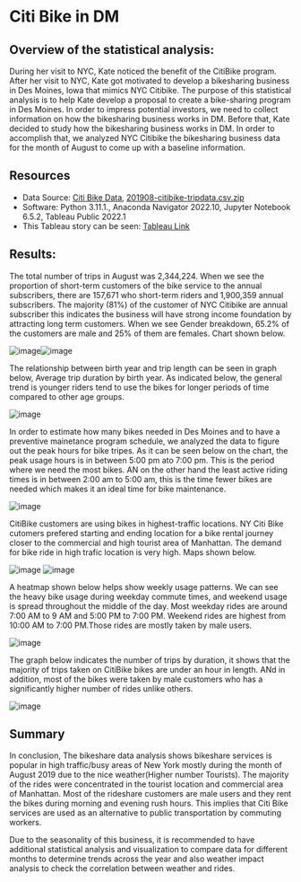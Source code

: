 # Citi Bike in DM

## Overview of the statistical analysis:

During her visit to NYC, Kate noticed the benefit of the CitiBike program. After her visit to NYC, Kate got motivated to develop a bikesharing business in Des Moines, Iowa that mimics NYC Citibike. The purpose of this statistical analysis is to help Kate develop a proposal to create a bike-sharing program in Des Moines. In order to impress potential investors, we need to collect information on how the bikesharing business works in DM. Before that, Kate decided to study how the bikesharing business works in DM. In order to accomplish that, we analyzed NYC Citibike the bikesharing business data for the month of August to come up with a baseline information.

## Resources
* Data Source: [Citi Bike Data](https://citibikenyc.com/system-data), [201908-citibike-tripdata.csv.zip](https://s3.amazonaws.com/tripdata/index.html)
* Software: Python 3.11.1., Anaconda Navigator 2022.10, Jupyter Notebook 6.5.2, Tableau Public 2022.1
* This Tableau story can be seen: [Tableau Link](https://public.tableau.com/app/profile/aavram.abate/viz/CitiBike_data/Users)

## Results:
The total number of trips in August was 2,344,224. When we see the proportion of short-term customers of the bike service to the annual subscribers, there are 157,671 who short-term riders and 1,900,359 annual subscribers. The majority (81%) of the customer of NYC Citibike are annual subscriber this indicates the business will have strong income foundation by attracting long term customers. When we see Gender breakdown, 65.2% of the customers are male and 25% of them are females.  Chart shown below.

![image](https://user-images.githubusercontent.com/114262970/214548126-59b77b32-9b76-4f8a-950e-54467a954cc9.png)![image](https://user-images.githubusercontent.com/114262970/214548743-6944e0cb-6e94-4351-9668-ce95aaccbf01.png)

The relationship between birth year and trip length can be seen in graph below, Average trip duration by birth year. As indicated below, the general trend is younger riders tend to use the bikes for longer periods of time compared to other age groups.

![image](https://user-images.githubusercontent.com/114262970/214557726-68d20094-914e-4fb5-b49f-1e2e4ab08117.png)

In order to estimate how many bikes needed in Des Moines and to have a preventive mainetance program schedule, we analyzed the data to figure out the peak hours for bike tripes. As it can be seen below on the chart, the peak usage hours is in between 5:00 pm ato 7:00 pm. This is the period where we need the most bikes. AN on the other hand the least active riding times is in between 2:00 am to 5:00 am, this is the time fewer bikes are needed which makes it an ideal time for bike maintenance. 

![image](https://user-images.githubusercontent.com/114262970/214537086-e0d4633e-51c8-4f7e-8a82-0b1bc5e4a470.png)

CitiBike customers are using bikes in highest-traffic locations. NY Citi Bike cutomers prefered starting and ending location for a bike rental journey closer to the commercial  and high tourist area of Manhattan. The demand for bike ride in high trafic location is very high. Maps shown below. 

![image](https://user-images.githubusercontent.com/114262970/214549360-e6ffe6de-9704-4393-9231-fd3f47886ffa.png)
![image](https://user-images.githubusercontent.com/114262970/214550116-dadfd689-4952-4eb8-800d-29304c3a48f6.png)

A heatmap shown below helps show weekly usage patterns. We can see the heavy bike usage during weekday commute times, and weekend usage is spread throughout the middle of the day. Most weekday rides are around 7:00 AM to 9 AM and 5:00 PM to 7:00 PM. Weekend rides are highest from 10:00 AM to 7:00 PM.Those rides are mostly taken by male users.

![image](https://user-images.githubusercontent.com/114262970/214553398-ec261b2f-405e-4224-82b6-fbc3965889b2.png)

The graph below indicates the number of trips by duration, it shows that the majority of trips taken on CitiBike bikes are under an hour in length. ANd in addition, most of the bikes were taken by male customers who has a significantly higher number of rides unlike others.

![image](https://user-images.githubusercontent.com/114262970/214555394-59bf04eb-3047-4296-9b94-e7aa60e555ac.png)


## Summary
In conclusion, The bikeshare data analysis shows bikeshare services is popular in high traffic/busy areas of New York mostly during the month of August 2019 due to the nice weather(Higher number Tourists).
The majority of the rides were concentrated in the tourist location and commercial area of Manhattan. Most of the rideshare customers are male users and they rent the bikes  during morning and evening rush hours. This implies that Citi Bike services are used as an alternative to public transportation by commuting workers.

Due to the seasonality of this business, it is recommended to have additional statistical analysis and visualization to compare data for different months to determine trends across the year and also weather impact analysis to check the correlation between weather and rides.
